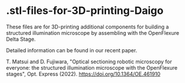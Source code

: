 # .stl-files-for-3D-printing-Daigo
These files are for 3D-printing additional components for building a structured illumination microscope by assembling with the OpenFlexure Delta Stage.

Detailed information can be found in our recent paper.

T. Matsui and D. Fujiwara, "Optical sectioning robotic microscopy for everyone: the structured illumination microscope with the OpenFlexure stages", Opt. Express (2022).
https://doi.org/10.1364/OE.461910

